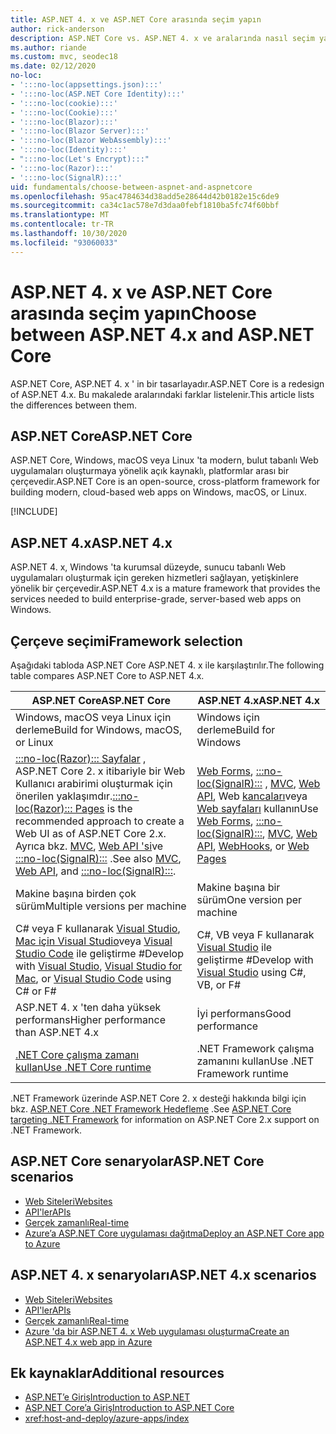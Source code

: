 ```yaml
---
title: ASP.NET 4. x ve ASP.NET Core arasında seçim yapın
author: rick-anderson
description: ASP.NET Core vs. ASP.NET 4. x ve aralarında nasıl seçim yapılacağını açıklar.
ms.author: riande
ms.custom: mvc, seodec18
ms.date: 02/12/2020
no-loc:
- ':::no-loc(appsettings.json):::'
- ':::no-loc(ASP.NET Core Identity):::'
- ':::no-loc(cookie):::'
- ':::no-loc(Cookie):::'
- ':::no-loc(Blazor):::'
- ':::no-loc(Blazor Server):::'
- ':::no-loc(Blazor WebAssembly):::'
- ':::no-loc(Identity):::'
- ":::no-loc(Let's Encrypt):::"
- ':::no-loc(Razor):::'
- ':::no-loc(SignalR):::'
uid: fundamentals/choose-between-aspnet-and-aspnetcore
ms.openlocfilehash: 95ac4784634d38add5e28644d42b0182e15c6de9
ms.sourcegitcommit: ca34c1ac578e7d3daa0febf1810ba5fc74f60bbf
ms.translationtype: MT
ms.contentlocale: tr-TR
ms.lasthandoff: 10/30/2020
ms.locfileid: "93060033"
---
```

# <a name="choose-between-aspnet-4x-and-aspnet-core"></a><span data-ttu-id="c99fc-103">ASP.NET 4. x ve ASP.NET Core arasında seçim yapın</span><span class="sxs-lookup"><span data-stu-id="c99fc-103">Choose between ASP.NET 4.x and ASP.NET Core</span></span>

<span data-ttu-id="c99fc-104">ASP.NET Core, ASP.NET 4. x ' in bir tasarlayadır.</span><span class="sxs-lookup"><span data-stu-id="c99fc-104">ASP.NET Core is a redesign of ASP.NET 4.x.</span></span> <span data-ttu-id="c99fc-105">Bu makalede aralarındaki farklar listelenir.</span><span class="sxs-lookup"><span data-stu-id="c99fc-105">This article lists the differences between them.</span></span>

## <a name="aspnet-core"></a><span data-ttu-id="c99fc-106">ASP.NET Core</span><span class="sxs-lookup"><span data-stu-id="c99fc-106">ASP.NET Core</span></span>

<span data-ttu-id="c99fc-107">ASP.NET Core, Windows, macOS veya Linux 'ta modern, bulut tabanlı Web uygulamaları oluşturmaya yönelik açık kaynaklı, platformlar arası bir çerçevedir.</span><span class="sxs-lookup"><span data-stu-id="c99fc-107">ASP.NET Core is an open-source, cross-platform framework for building modern, cloud-based web apps on Windows, macOS, or Linux.</span></span>

[!INCLUDE[](~/includes/benefits.md)]

## <a name="aspnet-4x"></a><span data-ttu-id="c99fc-108">ASP.NET 4.x</span><span class="sxs-lookup"><span data-stu-id="c99fc-108">ASP.NET 4.x</span></span>

<span data-ttu-id="c99fc-109">ASP.NET 4. x, Windows 'ta kurumsal düzeyde, sunucu tabanlı Web uygulamaları oluşturmak için gereken hizmetleri sağlayan, yetişkinlere yönelik bir çerçevedir.</span><span class="sxs-lookup"><span data-stu-id="c99fc-109">ASP.NET 4.x is a mature framework that provides the services needed to build enterprise-grade, server-based web apps on Windows.</span></span>

## <a name="framework-selection"></a><span data-ttu-id="c99fc-110">Çerçeve seçimi</span><span class="sxs-lookup"><span data-stu-id="c99fc-110">Framework selection</span></span>

<span data-ttu-id="c99fc-111">Aşağıdaki tabloda ASP.NET Core ASP.NET 4. x ile karşılaştırılır.</span><span class="sxs-lookup"><span data-stu-id="c99fc-111">The following table compares ASP.NET Core to ASP.NET 4.x.</span></span>

| <span data-ttu-id="c99fc-112">ASP.NET Core</span><span class="sxs-lookup"><span data-stu-id="c99fc-112">ASP.NET Core</span></span> | <span data-ttu-id="c99fc-113">ASP.NET 4.x</span><span class="sxs-lookup"><span data-stu-id="c99fc-113">ASP.NET 4.x</span></span> |
|---|---|
|<span data-ttu-id="c99fc-114">Windows, macOS veya Linux için derleme</span><span class="sxs-lookup"><span data-stu-id="c99fc-114">Build for Windows, macOS, or Linux</span></span>|<span data-ttu-id="c99fc-115">Windows için derleme</span><span class="sxs-lookup"><span data-stu-id="c99fc-115">Build for Windows</span></span>|
|<span data-ttu-id="c99fc-116">[ :::no-loc(Razor)::: Sayfalar](xref:razor-pages/index) , ASP.NET Core 2. x itibariyle bir Web Kullanıcı arabirimi oluşturmak için önerilen yaklaşımdır.</span><span class="sxs-lookup"><span data-stu-id="c99fc-116">[:::no-loc(Razor)::: Pages](xref:razor-pages/index) is the recommended approach to create a Web UI as of ASP.NET Core 2.x.</span></span> <span data-ttu-id="c99fc-117">Ayrıca bkz. [MVC](xref:mvc/overview), [Web API 'si](xref:tutorials/first-web-api)ve [:::no-loc(SignalR):::](xref:signalr/introduction) .</span><span class="sxs-lookup"><span data-stu-id="c99fc-117">See also [MVC](xref:mvc/overview), [Web API](xref:tutorials/first-web-api), and [:::no-loc(SignalR):::](xref:signalr/introduction).</span></span>|<span data-ttu-id="c99fc-118">[Web Forms](/aspnet/web-forms), [:::no-loc(SignalR):::](/aspnet/signalr) , [MVC](/aspnet/mvc), [Web API](/aspnet/web-api/), Web [kancaları](/aspnet/webhooks/)veya [Web sayfaları](/aspnet/web-pages) kullanın</span><span class="sxs-lookup"><span data-stu-id="c99fc-118">Use [Web Forms](/aspnet/web-forms), [:::no-loc(SignalR):::](/aspnet/signalr), [MVC](/aspnet/mvc), [Web API](/aspnet/web-api/), [WebHooks](/aspnet/webhooks/), or [Web Pages](/aspnet/web-pages)</span></span>|
|<span data-ttu-id="c99fc-119">Makine başına birden çok sürüm</span><span class="sxs-lookup"><span data-stu-id="c99fc-119">Multiple versions per machine</span></span>|<span data-ttu-id="c99fc-120">Makine başına bir sürüm</span><span class="sxs-lookup"><span data-stu-id="c99fc-120">One version per machine</span></span>|
|<span data-ttu-id="c99fc-121">C# veya F kullanarak [Visual Studio](https://visualstudio.microsoft.com/vs/), [Mac için Visual Studio](https://visualstudio.microsoft.com/vs/mac/)veya [Visual Studio Code](https://code.visualstudio.com/) ile geliştirme #</span><span class="sxs-lookup"><span data-stu-id="c99fc-121">Develop with [Visual Studio](https://visualstudio.microsoft.com/vs/), [Visual Studio for Mac](https://visualstudio.microsoft.com/vs/mac/), or [Visual Studio Code](https://code.visualstudio.com/) using C# or F#</span></span>|<span data-ttu-id="c99fc-122">C#, VB veya F kullanarak [Visual Studio](https://visualstudio.microsoft.com/vs/) ile geliştirme #</span><span class="sxs-lookup"><span data-stu-id="c99fc-122">Develop with [Visual Studio](https://visualstudio.microsoft.com/vs/) using C#, VB, or F#</span></span>|
|<span data-ttu-id="c99fc-123">ASP.NET 4. x 'ten daha yüksek performans</span><span class="sxs-lookup"><span data-stu-id="c99fc-123">Higher performance than ASP.NET 4.x</span></span>|<span data-ttu-id="c99fc-124">İyi performans</span><span class="sxs-lookup"><span data-stu-id="c99fc-124">Good performance</span></span>|
|[<span data-ttu-id="c99fc-125">.NET Core çalışma zamanı kullan</span><span class="sxs-lookup"><span data-stu-id="c99fc-125">Use .NET Core runtime</span></span>](/dotnet/standard/choosing-core-framework-server)|<span data-ttu-id="c99fc-126">.NET Framework çalışma zamanını kullan</span><span class="sxs-lookup"><span data-stu-id="c99fc-126">Use .NET Framework runtime</span></span>|

<span data-ttu-id="c99fc-127">.NET Framework üzerinde ASP.NET Core 2. x desteği hakkında bilgi için bkz. [ASP.NET Core .NET Framework Hedefleme](xref:index#target-framework) .</span><span class="sxs-lookup"><span data-stu-id="c99fc-127">See [ASP.NET Core targeting .NET Framework](xref:index#target-framework) for information on ASP.NET Core 2.x support on .NET Framework.</span></span>

## <a name="aspnet-core-scenarios"></a><span data-ttu-id="c99fc-128">ASP.NET Core senaryolar</span><span class="sxs-lookup"><span data-stu-id="c99fc-128">ASP.NET Core scenarios</span></span>

* [<span data-ttu-id="c99fc-129">Web Siteleri</span><span class="sxs-lookup"><span data-stu-id="c99fc-129">Websites</span></span>](xref:tutorials/first-mvc-app/index)
* [<span data-ttu-id="c99fc-130">API'ler</span><span class="sxs-lookup"><span data-stu-id="c99fc-130">APIs</span></span>](xref:tutorials/first-web-api)
* [<span data-ttu-id="c99fc-131">Gerçek zamanlı</span><span class="sxs-lookup"><span data-stu-id="c99fc-131">Real-time</span></span>](xref:signalr/introduction)
* [<span data-ttu-id="c99fc-132">Azure’a ASP.NET Core uygulaması dağıtma</span><span class="sxs-lookup"><span data-stu-id="c99fc-132">Deploy an ASP.NET Core app to Azure</span></span>](/azure/app-service/app-service-web-get-started-dotnet)

## <a name="aspnet-4x-scenarios"></a><span data-ttu-id="c99fc-133">ASP.NET 4. x senaryoları</span><span class="sxs-lookup"><span data-stu-id="c99fc-133">ASP.NET 4.x scenarios</span></span>

* [<span data-ttu-id="c99fc-134">Web Siteleri</span><span class="sxs-lookup"><span data-stu-id="c99fc-134">Websites</span></span>](/aspnet/mvc)
* [<span data-ttu-id="c99fc-135">API'ler</span><span class="sxs-lookup"><span data-stu-id="c99fc-135">APIs</span></span>](/aspnet/web-api)
* [<span data-ttu-id="c99fc-136">Gerçek zamanlı</span><span class="sxs-lookup"><span data-stu-id="c99fc-136">Real-time</span></span>](/aspnet/signalr)
* [<span data-ttu-id="c99fc-137">Azure 'da bir ASP.NET 4. x Web uygulaması oluşturma</span><span class="sxs-lookup"><span data-stu-id="c99fc-137">Create an ASP.NET 4.x web app in Azure</span></span>](/azure/app-service/app-service-web-get-started-dotnet-framework)

## <a name="additional-resources"></a><span data-ttu-id="c99fc-138">Ek kaynaklar</span><span class="sxs-lookup"><span data-stu-id="c99fc-138">Additional resources</span></span>

* [<span data-ttu-id="c99fc-139">ASP.NET’e Giriş</span><span class="sxs-lookup"><span data-stu-id="c99fc-139">Introduction to ASP.NET</span></span>](/aspnet/overview)
* [<span data-ttu-id="c99fc-140">ASP.NET Core’a Giriş</span><span class="sxs-lookup"><span data-stu-id="c99fc-140">Introduction to ASP.NET Core</span></span>](xref:index)
* <xref:host-and-deploy/azure-apps/index>
